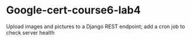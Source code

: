 # Google-cert-course6-lab4
Upload images and pictures to a Django REST endpoint; add a cron job to check server health
